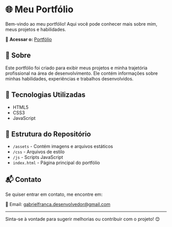 # 🌐 Meu Portfólio

Bem-vindo ao meu portfólio! Aqui você pode conhecer mais sobre mim, meus projetos e habilidades.


🔗 **Acessar o:** [Portfólio](https://portf-lio-gabriel.vercel.app/)

## 📌 Sobre
Este portfólio foi criado para exibir meus projetos e minha trajetória profissional na área de desenvolvimento. Ele contém informações sobre minhas habilidades, experiências e trabalhos desenvolvidos.

## 🚀 Tecnologias Utilizadas
- HTML5
- CSS3
- JavaScript

## 📂 Estrutura do Repositório
- `/assets` - Contém imagens e arquivos estáticos
- `/css` - Arquivos de estilo
- `/js` - Scripts JavaScript
- `index.html` - Página principal do portfólio

## 📬 Contato
Se quiser entrar em contato, me encontre em:

📧 Email: gabrielfranca.desenvolvedor@gmail.com

---
Sinta-se à vontade para sugerir melhorias ou contribuir com o projeto! 😊
